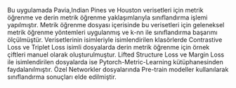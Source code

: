 Bu uygulamada Pavia,Indian Pines ve Houston verisetleri için metrik öğrenme ve derin metrik öğrenme yaklaşımlarıyla sınıflandırma işlemi yapılmıştır.
Metrik öğrenme dosyası içerisinde bu verisetleri için geleneksel metrik öğrenme yöntemleri uygulanmış ve k-nn ile sınıflandırma başarımı ölçülmüştür.
Verisetlerinin isimleriyle isimlendirilen klasörlerde Contrastive Loss ve Triplet Loss isimli dosyalarda derin metrik öğrenme için örnek çiftleri manuel olarak oluşturulmuştur. 
Lifted Structure Loss ve Margin Loss ile isimlendirilen dosyalarda ise Pytorch-Metric-Learning kütüphanesinden faydalanılmıştır.
Özel Networkler dosyalarında Pre-train modeller kullanılarak sınıflandırma sonuçları elde edilmiştir.
